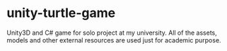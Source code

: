 # unity-turtle-game
Unity3D and C# game for solo project at my university. All of the assets, models and other external resources are used just for academic purpose.
